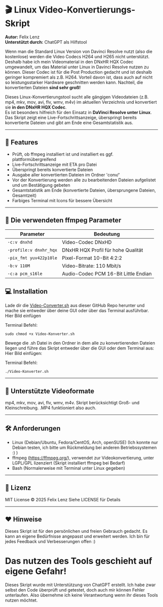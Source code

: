 # 🎬 Linux Video-Konvertierungs-Skript

**Autor:** Felix Lenz  
**Unterstützt durch:** ChatGPT als Hilfstool  

Wenn man die Standard Linux Version von Davinci Resolve nutzt (also die kostenlose) werden die Video Codecs H264 und H265 nicht unterstützt. Deshalb habe ich mein Videomaterial 
in den DNxHR HQX Codec umgewandelt, um das Material unter Linux in Davinci Resolve nutzen zu können. Dieser Codec ist für die Post Production gedacht und ist deshalb geringer kompremiert als z.B. H264.
Vorteil davon ist, dass auch auf nicht so leistungsstarker Hardware geschnitten werden kann. Nachteil, die konvertierten Dateien 
**sind sehr groß!**

Dieses Linux-Konvertierungstool sucht alle gängigen Videodateien (z.B. mp4, mkv, mov, avi, flv, wmv, m4v) im aktuellen Verzeichnis und konvertiert sie **in den DNxHR HQX Codec**.  
Es ist besonders hilfreich für den Einsatz in **DaVinci Resolve unter Linux**.  
Das Skript zeigt eine Live-Fortschrittsanzeige, überspringt bereits konvertierte Dateien und gibt am Ende eine Gesamtstatistik aus.

---

## 🚀 Features

- Prüft, ob ffmpeg installiert ist und installiert es ggf. plattformübergreifend
- Live-Fortschrittsanzeige mit ETA pro Datei
- Überspringt bereits konvertierte Dateien
- Ausgabe aller konvertierten Dateien im Ordner 'conv/'
- Vor der Konvertierung werden alle zu bearbeitenden Dateien aufgelistet und um Bestätigung gebeten
- Gesamtstatistik am Ende (konvertierte Dateien, übersprungene Dateien, Gesamtzeit)
- Farbiges Terminal mit Icons für bessere Übersicht

---

## 🔧 Die verwendeten ffmpeg Parameter

| Parameter               | Bedeutung                                       |
| ----------------------- | ----------------------------------------------- |
| `-c:v dnxhd`            | Video-Codec DNxHD                               |
| `-profile:v dnxhr_hqx`  | DNxHR HQX Profil für hohe Qualität              |
| `-pix_fmt yuv422p10le`  | Pixel-Format 10-Bit 4:2:2                       |
| `-b:v 110M`             | Video-Bitrate: 110 Mbit/s                       |
| `-c:a pcm_s16le`        | Audio-Codec PCM 16-Bit Little Endian            |

## 💻 Installation
Lade dir die [Video-Converter.sh](Video-Konverter.sh) aus dieser GitHub Repo herunter und mache sie entweder über deine GUI oder über das Terminal ausführbar.
Hier Bild einfügen

Terminal Befehl:
```
sudo chmod +x Video-Konverter.sh 
```

Bewege die .sh Datei in den Ordner in dem alle zu konvertierenden Dateien liegen und führe das Skript entweder über die GUI oder dem Terminal aus:
Hier Bild einfügen:

Terminal Befehl:
```
./Video-Konverter.sh 
```
---

## 📝 Unterstützte Videoformate
mp4, mkv, mov, avi, flv, wmv, m4v.
Skript berücksichtigt Groß- und Kleinschreibung. .MP4 funktioniert also auch.

---

## 🛠️ Anforderungen
- Linux (Debian/Ubuntu, Fedora/CentOS, Arch, openSUSE) (Ich konnte nur Debian testen, ich bitte um Rückmeldung bei anderen Betriebssystemen :) )
- ffmpeg (https://ffmpeg.org/), verwendet zur Videokonvertierung, unter LGPL/GPL lizenziert (Skript installiert ffmpeg bei Bedarf)
- Bash (Normalerweise mit Terminal unter Linux gegeben)

---
## 📄 Lizenz
MIT License © 2025 Felix Lenz
Siehe LICENSE für Details

---

## ❤️ Hinweise
Dieses Skript ist für den persönlichen und freien Gebrauch gedacht.
Es kann an eigene Bedürfnisse angepasst und erweitert werden.
Ich bin für jedes Feedback und Verbesserungen offen :)

# Das nutzen des Tools geschieht auf eigene Gefahr!
Dieses Skript wurde mit Unterstützung von ChatGPT erstellt. Ich habe zwar selbst den Code überprüft und getestet, doch auch mir können Fehler unterlaufen. Also übernehme ich keine Verantwortung wenn ihr dieses Tools nutzen möchtet.

